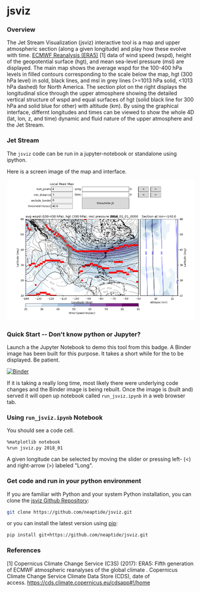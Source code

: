 # jsviz

### Overview
The Jet Stream Visualization (jsviz) interactive tool is a map and upper atmospheric section (along a given longitude) and play how these evolve with time.  [ECMWF Reanalysis (ERA5)](https://confluence.ecmwf.int/display/CKB/What+is+ERA5) [1] data of wind speed (wspd), height of the geopotential surface (hgt), and mean sea-level pressure (msl) are displayed. The main map shows the average wspd for the 100-400 hPa levels in filled contours corresponding to the scale below the map, hgt (300 hPa level) in sold, black lines, and msl in grey lines (>=1013 hPa solid, <1013 hPa dashed) for North America. The section plot on the right displays the longitudinal slice through the upper atmosphere showing the detailed vertical structure of wspd and equal surfaces of hgt (solid black line for 300 hPa and solid blue for other) with altitude (km). By using the graphical interface, differnt longitudes and times can be viewed to show the whole 4D (lat, lon, z, and time) dynamic and fluid nature of the upper atmosphere and the Jet Stream.

### Jet Stream

The `jsviz` code can be run in a jupyter-notebook or standalone using ipython.

Here is a screen image of the map and interface. 

![Image of jsviz window](https://github.com/neaptide/jsviz/blob/master/images/run_jsviz_ipynb.png)

### Quick Start -- Don't know python or Jupyter?
Launch a the Jupyter Notebook to demo this tool from this badge. A Binder image has been built for this purpose. It takes a short while for the to be displayed.  Be patient. 

[![Binder](https://mybinder.org/badge_logo.svg)](https://mybinder.org/v2/gh/neaptide/jsviz/master?filepath=run_jsviz.ipynb) 

If it is taking a really long time, most likely there were underlying code changes and the Binder image is being rebuilt. Once the image is (built and) served it will open up notebook called `run_jsviz.ipynb` in a web browser tab.


### Using `run_jsviz.ipynb` Notebook

You should see a code cell.

```
%matplotlib notebook
%run jsviz.py 2018_01
```

A given longitude can be selected by moving the slider or pressing left- (<) and right-arrow (>) labeled "Long".  

### Get code and run in your python environment 

If you are familiar with Python and your system Python installation, you can clone the [jsviz Github Repository](https://github.com/neaptide/jsviz): 

```bash
git clone https://github.com/neaptide/jsviz.git
```

or you can install the latest version using [pip](http://pypi.python.org/pypi/pip):

```bash
pip install git+https://github.com/neaptide/jsviz.git
```
### References

[1] Copernicus Climate Change Service (C3S) (2017): ERA5: Fifth generation of ECMWF atmospheric reanalyses of the global climate . Copernicus Climate Change Service Climate Data Store (CDS), date of access. https://cds.climate.copernicus.eu/cdsapp#!/home
